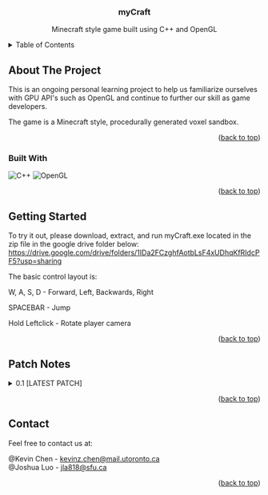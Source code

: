 <!-- PROJECT LOGO 
<br />
<div align="center">
  <a href="https://github.com/github_username/repo_name">
    <img src="images/logo.png" alt="Logo" width="80" height="80">
  </a>
-->

<h3 align="center">myCraft</h3>

  <p align="center">
    Minecraft style game built using C++ and OpenGL
    <br />

<!-- TABLE OF CONTENTS -->
<details>
  <summary>Table of Contents</summary>
  <ol>
    <li>
      <a href="#about-the-project">About The Project</a>
      <ul>
        <li><a href="#built-with">Built With</a></li>
      </ul>
    </li>
    <li>
      <a href="#getting-started">Getting Started</a>
    </li>
    <li>
      <a href="#patch-notes">Patch Notes</a>
    </li>
    <li><a href="#contact">Contact</a></li>
  </ol>
</details>

<!-- ABOUT THE PROJECT -->
## About The Project

This is an ongoing personal learning project to help us familiarize ourselves with GPU API's such as OpenGL and continue to further our skill as game developers.

The game is a Minecraft style, procedurally generated voxel sandbox.

<p align="right">(<a href="#readme-top">back to top</a>)</p>

### Built With

![C++](https://img.shields.io/badge/c++-%2300599C.svg?style=for-the-badge&logo=c%2B%2B&logoColor=white)
![OpenGL](https://img.shields.io/badge/OpenGL-FFFFFF?style=for-the-badge&logo=opengl)

<p align="right">(<a href="#readme-top">back to top</a>)</p>


<!-- GETTING STARTED -->
## Getting Started

To try it out, please download, extract, and run myCraft.exe located in the zip file in the google drive folder below:
https://drive.google.com/drive/folders/1IDa2FCzghfAotbLsF4xUDhqKfRIdcPF5?usp=sharing

The basic control layout is:

W, A, S, D - Forward, Left, Backwards, Right

SPACEBAR - Jump

Hold Leftclick - Rotate player camera

<p align="right">(<a href="#readme-top">back to top</a>)</p>

<!-- PATCH NOTES -->
## Patch Notes

<details>
<summary> 0.1 [LATEST PATCH] </summary>

### Release Patch!

Hi! Here is some stuff we added.

Implemented:

  -> Basic procedural generation via Simplex Noise
    - Map is generated in chunks, 32 x 32 x 32 blocks in size.
    - The blocks in each chunk are all drawn as one mesh to reduce number of draw calls sent to gpu per frame.
    I started by rendering each block as an indvidual mesh, and this caused SIGNIFIGANT performance issues. By
    switching to rendering chunks, performance has greatly increased as we are only sending 9 draw calls as only
    9 chunks are ever loaded at the same time.

  -> General Collision detection using Swept AABB
    - Initally started with basic AABB for collision detection but could not create smooth 3d collision reactions 
    with so many different possible collision objects in the gamespace.
    - Swept AABB instead calculates the future position of an entity and sees if it collides with any block. If it does
    It stops the object just before touching the block. This greatly reduces clipping, and allows our reactions to be
    more seemless.

  -> [EXPERIMENTAL] Block Destruction
    - Player can press P to cast a ray, if the ray finds a block that block is deleted.
    - Very janky right now, as while the ray casting works well, the way we get the possible blocks for the ray to collide
    with is by getting all loaded blocks and checking if ray collides with each one. There is currently no check to see
    which block the ray should remove in the list of blocks, so it removes the first one it finds in the list. This means
    it will not necessarily remove the block that the player intends to remove, but rather the first block along the ray
    that it encounters within the list of all blocks. So it could remove a block on the far side of the hill, instead of the
    blcok the player is staring at.

</details>
  
<p align="right">(<a href="#readme-top">back to top</a>)</p>

<!-- CONTACT -->
## Contact
Feel free to contact us at:

@Kevin Chen - kevinz.chen@mail.utoronto.ca\
@Joshua Luo - jla818@sfu.ca

<p align="right">(<a href="#readme-top">back to top</a>)</p>

